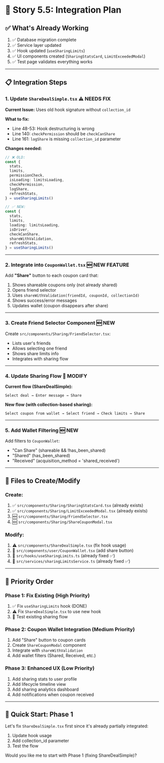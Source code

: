 # 🚀 Story 5.5: Integration Plan

## ✅ What's Already Working

1. ✅ Database migration complete
2. ✅ Service layer updated
3. ✅ Hook updated (`useSharingLimits`)
4. ✅ UI components created (`SharingStatsCard`, `LimitExceededModal`)
5. ✅ Test page validates everything works

---

## 📋 Integration Steps

### **1. Update `ShareDealSimple.tsx`** ⚠️ NEEDS FIX

**Current Issue:** Uses old hook signature without `collection_id`

**What to fix:**
- Line 48-53: Hook destructuring is wrong
- Line 140: `checkPermission` should be `checkCanShare`
- Line 161: `logShare` is missing `collection_id` parameter

**Changes needed:**
```typescript
// ❌ OLD:
const {
  stats,
  limits,
  permissionCheck,
  isLoading: limitsLoading,
  checkPermission,
  logShare,
  refreshStats,
} = useSharingLimits()

// ✅ NEW:
const {
  stats,
  limits,
  loading: limitsLoading,
  isDriver,
  checkCanShare,
  shareWithValidation,
  refreshStats,
} = useSharingLimits()
```

---

### **2. Integrate into `CouponWallet.tsx`** 🆕 NEW FEATURE

Add **"Share"** button to each coupon card that:
1. Shows shareable coupons only (not already shared)
2. Opens friend selector
3. Uses `shareWithValidation(friendId, couponId, collectionId)`
4. Shows success/error messages
5. Updates wallet (coupon disappears after share)

---

### **3. Create Friend Selector Component** 🆕 NEW

Create `src/components/Sharing/FriendSelector.tsx`:
- Lists user's friends
- Allows selecting one friend
- Shows share limits info
- Integrates with sharing flow

---

### **4. Update Sharing Flow** 🔄 MODIFY

**Current flow (ShareDealSimple):**
```
Select deal → Enter message → Share
```

**New flow (with collection-based sharing):**
```
Select coupon from wallet → Select friend → Check limits → Share
```

---

### **5. Add Wallet Filtering** 🆕 NEW

Add filters to `CouponWallet`:
- "Can Share" (shareable && !has_been_shared)
- "Shared" (has_been_shared)
- "Received" (acquisition_method = 'shared_received')

---

## 📁 Files to Create/Modify

### **Create:**
1. ✅ `src/components/Sharing/SharingStatsCard.tsx` (already exists)
2. ✅ `src/components/Sharing/LimitExceededModal.tsx` (already exists)
3. 🆕 `src/components/Sharing/FriendSelector.tsx`
4. 🆕 `src/components/Sharing/ShareCouponModal.tsx`

### **Modify:**
1. ⚠️ `src/components/ShareDealSimple.tsx` (fix hook usage)
2. 🔄 `src/components/user/CouponWallet.tsx` (add share button)
3. 🔄 `src/hooks/useSharingLimits.ts` (already fixed ✅)
4. 🔄 `src/services/sharingLimitsService.ts` (already fixed ✅)

---

## 🎯 Priority Order

### **Phase 1: Fix Existing (High Priority)**
1. ✅ Fix `useSharingLimits` hook (DONE)
2. ⚠️ Fix `ShareDealSimple.tsx` to use new hook
3. 🧪 Test existing sharing flow

### **Phase 2: Coupon Wallet Integration (Medium Priority)**
1. Add "Share" button to coupon cards
2. Create `ShareCouponModal` component
3. Integrate with `shareWithValidation`
4. Add wallet filters (Shared, Received, etc.)

### **Phase 3: Enhanced UX (Low Priority)**
1. Add sharing stats to user profile
2. Add lifecycle timeline view
3. Add sharing analytics dashboard
4. Add notifications when coupon received

---

## 🚀 Quick Start: Phase 1

Let's fix `ShareDealSimple.tsx` first since it's already partially integrated:

1. Update hook usage
2. Add collection_id parameter
3. Test the flow

Would you like me to start with Phase 1 (fixing ShareDealSimple)?
